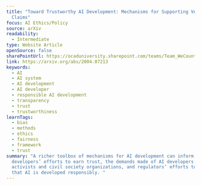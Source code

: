 ```yaml
---
title: "Toward Trustworthy AI Development: Mechanisms for Supporting Verifiable
  Claims"
focus: AI Ethics/Policy
source: arXiv
readability:
  - Intermediate
type: Website Article
openSource: false
sharePointUrl: https://ocaduniversity.sharepoint.com/teams/Team_WeCount/Shared%20Documents/Resources%20and%20Tools/Literature%20(curated)/Toward%20Trustworthy%20AI%20Development_Mechanisms%20for%20Supporting%20Verifiable%20Claims.pdf
link: https://arxiv.org/abs/2004.07213
keywords:
  - AI
  - AI system
  - AI development
  - AI developer
  - responsible AI development
  - transparency
  - trust
  - trustworthiness
learnTags:
  - bias
  - methods
  - ethics
  - fairness
  - framework
  - trust
summary: "A richer toolbox of mechanisms for AI development can inform
  developers’ efforts to earn trust, the demands made of AI developers by
  activists and civil society organizations, and regulators’ efforts to ensure
  that AI is developed responsibly. "
---
```

